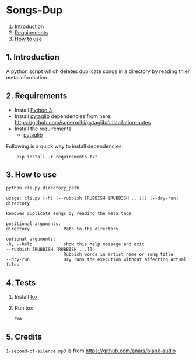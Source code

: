 # Songs-Dup

1. [Introduction](#1-introduction)
1. [Requirements](#2-requirements)
1. [How to use](#3-how-to-use)


## 1. Introduction

A python script which deletes duplicate songs in a directory by reading thier meta information.

## 2. Requirements

- Install [Python 3](https://www.python.org/downloads/)
- Install [pytaglib](https://pypi.python.org/pypi/pytaglib) dependencies from here: https://github.com/supermihi/pytaglib#installation-notes
- Install the requirements
  - [pytaglib](https://pypi.python.org/pypi/pytaglib)

Following is a quick way to install dependencies:
```
    pip install -r requirements.txt
```

## 3. How to use

`python cli.py directory_path`

    usage: cli.py [-h] [--rubbish [RUBBISH [RUBBISH ...]]] [--dry-run] directory

    Removes duplicate songs by reading the meta tags

    positional arguments:
    directory             Path to the directory

    optional arguments:
    -h, --help            show this help message and exit
    --rubbish [RUBBISH [RUBBISH ...]]
                          Rubbish words in artist name or song title
    --dry-run             Dry runs the execution without affecting actual files


## 4. Tests

1. Install [tox](https://tox.readthedocs.io/en/latest/install.html)
2. Run tox

    ```
    tox
    ```

## 5. Credits

`1-second-of-silence.mp3` is from https://github.com/anars/blank-audio
